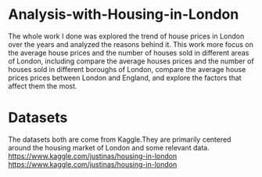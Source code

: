 # Analysis-with-Housing-in-London
The whole work I done was explored the trend of house prices in London over the years and analyzed the reasons behind it.
This work more focus on the average house prices and the number of houses sold in different areas of London, including compare the average houses prices and the number of houses sold in different boroughs of London, compare the average house prices prices between London and England, and explore the factors that affect them the most. 
# Datasets
The datasets both are come from Kaggle.They are primarily centered around the housing market of London and some relevant data. 
https://www.kaggle.com/justinas/housing-in-london
https://www.kaggle.com/justinas/housing-in-london 
